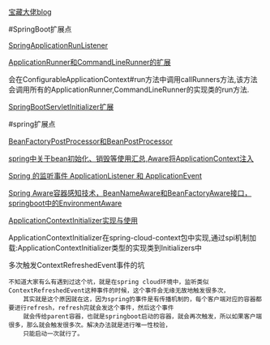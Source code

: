 [宝藏大佬blog](https://www.cnblogs.com/duanxz/tag/)

#SpringBoot扩展点

[SpringApplicationRunListener](https://www.cnblogs.com/duanxz/p/11243271.html)

[ApplicationRunner和CommandLineRunner的扩展](https://www.cnblogs.com/duanxz/p/11251739.html)

会在ConfigurableApplicationContext#run方法中调用callRunners方法,该方法会调用所有的ApplicationRunner,CommandLineRunner的实现类的run方法.

[SpringBootServletInitializer扩展](https://www.cnblogs.com/duanxz/p/11239018.html)


#spring扩展点

[BeanFactoryPostProcessor和BeanPostProcessor](https://www.cnblogs.com/duanxz/p/3750725.html)

[spring中关于bean初始化、销毁等使用汇总,Aware将ApplicationContext注入](https://www.cnblogs.com/duanxz/p/4537195.html)

[Spring 的监听事件 ApplicationListener 和 ApplicationEvent](https://www.cnblogs.com/duanxz/p/3772654.html)

[Spring Aware容器感知技术，BeanNameAware和BeanFactoryAware接口，springboot中的EnvironmentAware](https://www.cnblogs.com/duanxz/p/3724429.html)

[ApplicationContextInitializer实现与使用](https://www.cnblogs.com/duanxz/p/11239291.html)

ApplicationContextInitializer在spring-cloud-context包中实现,通过spi机制加载:ApplicationContextInitializer类型的实现类到Initializers中


多次触发ContextRefreshedEvent事件的坑

    不知道大家有么有遇到过这个坑，就是在spring cloud环境中，监听类似ContextRefreshedEvent这种事件的时候，这个事件会无缘无故地触发很多次，
        其实就是这个原因就在这，因为spring的事件是有传播机制的，每个客户端对应的容器都要进行refresh，refresh完就会发这个事件，然后这个事件
        就会传给parent容器，也就是springboot启动的容器，就会再次触发，所以如果客户端很多，那么就会触发很多次。解决办法就是进行唯一性校验，
        只能启动一次就行了。
